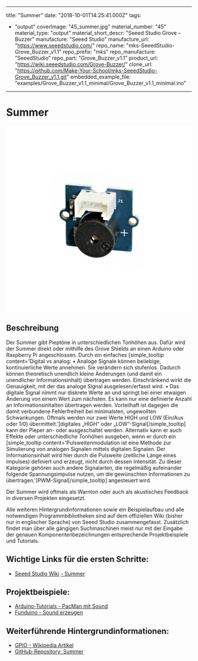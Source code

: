 
---
title: "Summer"
date: "2018-10-01T14:25:41.000Z"
tags: 
  - "output"
coverImage: "45_summer.jpg"
material_number: "45"
material_type: "output"
material_short_descr: "Seeed Studio Grove – Buzzer"
manufacture: "Seeed Studio"
manufacture_url: "https://www.seeedstudio.com/"
repo_name: "mks-SeeedStudio-Grove_Buzzer_v1.1"
repo_prefix: "mks"
repo_manufacture: "SeeedStudio"
repo_part: "Grove_Buzzer_v1.1"
product_url: "https://wiki.seeedstudio.com/Grove-Buzzer/"
clone_url: "https://github.com/Make-Your-School/mks-SeeedStudio-Grove_Buzzer_v1.1.git"
embedded_example_file: "examples/Grove_Buzzer_v1.1_minimal/Grove_Buzzer_v1.1_minimal.ino"
---


# Summer

![Summer](45_summer.jpg)

## Beschreibung
Der Summer gibt Pieptöne in unterschiedlichen Tonhöhen aus. Dafür wird der Summer direkt oder mithilfe des Grove Shields an einen Arduino oder Raspberry Pi angeschlossen. Durch ein einfaches \[simple\_tooltip content='Digital vs analog: • Analoge Signale können beliebige, kontinuierliche Werte annehmen. Sie verändern sich stufenlos. Dadurch können theoretisch unendlich kleine Änderungen (und damit ein unendlicher Informationsinhalt) übertragen werden. Einschränkend wirkt die Genauigkeit, mit der das analoge Signal ausgelesen/erfasst wird. • Das digitale Signal nimmt nur diskrete Werte an und springt bei einer etwaigen Änderung von einem Wert zum nächsten. Es kann nur eine definierte Anzahl an Informationsinhalten übertragen werden. Vorteilhaft ist dagegen die damit verbundene Fehlerfreiheit bei minimalsten, ungewollten Schwankungen. Oftmals werden nur zwei Werte HIGH und LOW (Ein/Aus oder 1/0) übermittelt.'\]digitales „HIGH“ oder „LOW”-Signal\[/simple\_tooltip\] kann der Pieper an- oder ausgeschaltet werden. Alternativ kann er auch Effekte oder unterschiedliche Tonhöhen ausgeben, wenn er durch ein \[simple\_tooltip content='Pulsweitenmodulation ist eine Methode zur Simulierung von analogen Signalen mittels digitalen Signalen. Der Informationsinhalt wird hier durch die Pulsweite (zeitliche Länge eines Impulses) definiert und erzeugt, nicht durch dessen Intensität. Zu dieser Kategorie gehören auch andere Signalarten, die regelmäßig aufeinander folgende Spannungsimpulse nutzen, um die gewünschten Informationen zu übertragen.'\]PWM-Signal\[/simple\_tooltip\] angesteuert wird.

Der Summer wird oftmals als Warnton oder auch als akustisches Feedback in diversen Projekten eingesetzt.

Alle weiteren Hintergrundinformationen sowie ein Beispielaufbau und alle notwendigen Programmbibliotheken sind auf dem offiziellen Wiki (bisher nur in englischer Sprache) von Seeed Studio zusammengefasst. Zusätzlich findet man über alle gängigen Suchmaschinen meist nur mit der Eingabe der genauen Komponentenbezeichnungen entsprechende Projektbeispiele und Tutorials.

<!-- infolist -->

<!-- infolists -->
## Wichtige Links für die ersten Schritte:

- [Seeed Studio Wiki](http://wiki.seeedstudio.com/Grove-Buzzer/) [- Summer](http://wiki.seeedstudio.com/Grove-Buzzer/)

## Projektbeispiele:

- [Arduino-Tutorials - PacMan mit Sound](https://www.arduino-tutorial.de/so-baut-man-einen-tisch-pac-man/)
- [Funduino - Sound erzeugen](https://funduino.de/nr-08-toene-erzeugen)

## Weiterführende Hintergrundinformationen:

- [GPIO - Wikipedia Artikel](https://de.wikipedia.org/wiki/Allzweckeingabe/-ausgabe)
- [GitHub-Repository: Summer](https://github.com/MakeYourSchool/45-Summer)



